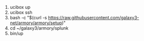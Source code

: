 

1. ucibox up
2. ucibox ssh
3. bash -c "$(curl -s https://raw.githubusercontent.com/galaxy3-net/armory/armory/setup)"
4. cd ~/galaxy3/armory/splunk
5. bin/up